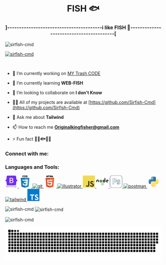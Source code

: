 <h1 align="center">FISH 🐟</h1>
<h3 align="center">]----------------------------------------i like FISH 🤠----------------------------------------[</h3>

<p align="left"> <img src="https://komarev.com/ghpvc/?username=sirfish-cmd&label=Profile%20views&color=0e75b6&style=flat" alt="sirfish-cmd" /> </p>

<p align="left"> <a href="https://github.com/ryo-ma/github-profile-trophy"><img src="https://github-profile-trophy.vercel.app/?username=sirfish-cmd" alt="sirfish-cmd" /></a> </p>

<p align="left"> <a href="https://twitter.com/" target="blank"><img src="https://img.shields.io/twitter/follow/?logo=twitter&style=for-the-badge" alt="" /></a> </p>

- 🔭 I’m currently working on [MY Trash CODE](https://github.com/Sirfish-Cmd/Trash-TML)

- 🌱 I’m currently learning **WEB-FISH**

- 👯 I’m looking to collaborate on **I don't Know**

- 👨‍💻 All of my projects are available at [https://github.com/Sirfish-Cmd](https://github.com/Sirfish-Cmd)

- 💬 Ask me about **Tailwind**

- 📫 How to reach me **Originalkingfisher@gmail.com**

- ⚡ Fun fact **🫲🏻🐟🫳🏻**

<h3 align="left">Connect with me:</h3>
<p align="left">
</p>

<h3 align="left">Languages and Tools:</h3>
<p align="left"> <a href="https://getbootstrap.com" target="_blank" rel="noreferrer"> <img src="https://raw.githubusercontent.com/devicons/devicon/master/icons/bootstrap/bootstrap-plain-wordmark.svg" alt="bootstrap" width="40" height="40"/> </a> <a href="https://www.w3schools.com/css/" target="_blank" rel="noreferrer"> <img src="https://raw.githubusercontent.com/devicons/devicon/master/icons/css3/css3-original-wordmark.svg" alt="css3" width="40" height="40"/> </a> <a href="https://git-scm.com/" target="_blank" rel="noreferrer"> <img src="https://www.vectorlogo.zone/logos/git-scm/git-scm-icon.svg" alt="git" width="40" height="40"/> </a> <a href="https://www.w3.org/html/" target="_blank" rel="noreferrer"> <img src="https://raw.githubusercontent.com/devicons/devicon/master/icons/html5/html5-original-wordmark.svg" alt="html5" width="40" height="40"/> </a> <a href="https://www.adobe.com/in/products/illustrator.html" target="_blank" rel="noreferrer"> <img src="https://www.vectorlogo.zone/logos/adobe_illustrator/adobe_illustrator-icon.svg" alt="illustrator" width="40" height="40"/> </a> <a href="https://developer.mozilla.org/en-US/docs/Web/JavaScript" target="_blank" rel="noreferrer"> <img src="https://raw.githubusercontent.com/devicons/devicon/master/icons/javascript/javascript-original.svg" alt="javascript" width="40" height="40"/> </a> <a href="https://nodejs.org" target="_blank" rel="noreferrer"> <img src="https://raw.githubusercontent.com/devicons/devicon/master/icons/nodejs/nodejs-original-wordmark.svg" alt="nodejs" width="40" height="40"/> </a> <a href="https://www.photoshop.com/en" target="_blank" rel="noreferrer"> <img src="https://raw.githubusercontent.com/devicons/devicon/master/icons/photoshop/photoshop-line.svg" alt="photoshop" width="40" height="40"/> </a> <a href="https://postman.com" target="_blank" rel="noreferrer"> <img src="https://www.vectorlogo.zone/logos/getpostman/getpostman-icon.svg" alt="postman" width="40" height="40"/> </a> <a href="https://www.python.org" target="_blank" rel="noreferrer"> <img src="https://raw.githubusercontent.com/devicons/devicon/master/icons/python/python-original.svg" alt="python" width="40" height="40"/> </a> <a href="https://tailwindcss.com/" target="_blank" rel="noreferrer"> <img src="https://www.vectorlogo.zone/logos/tailwindcss/tailwindcss-icon.svg" alt="tailwind" width="40" height="40"/> </a> <a href="https://www.typescriptlang.org/" target="_blank" rel="noreferrer"> <img src="https://raw.githubusercontent.com/devicons/devicon/master/icons/typescript/typescript-original.svg" alt="typescript" width="40" height="40"/> </a> </p>

<p><img align="left" src="https://github-readme-stats.vercel.app/api/top-langs?username=sirfish-cmd&show_icons=true&locale=en&layout=compact" alt="sirfish-cmd" /></p>

<p>&nbsp;<img align="center" src="https://github-readme-stats.vercel.app/api?username=sirfish-cmd&show_icons=true&locale=en" alt="sirfish-cmd" /></p>

<p><img align="center" src="https://github-readme-streak-stats.herokuapp.com/?user=sirfish-cmd&" alt="sirfish-cmd" /></p>


<picture>
  <source media="(prefers-color-scheme: dark)" srcset="https://raw.githubusercontent.com/Sirfish-CMD/Sirfish-CMD/output/github-snake-dark.svg" />
  <source media="(prefers-color-scheme: light)" srcset="https://raw.githubusercontent.com/Sirfish-CMD/Sirfish-CMD/output/github-snake.svg" />
  <img alt="github-snake" src="https://raw.githubusercontent.com/Sirfish-CMD/Sirfish-CMD/output/github-snake.svg" />
</picture>
